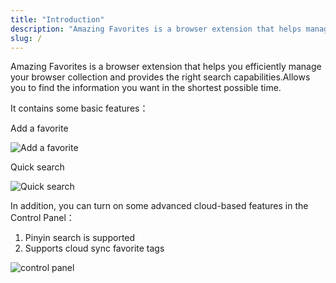 ```yaml
---
title: "Introduction"
description: "Amazing Favorites is a browser extension that helps manage and search browser collections more efficiently"
slug: /
---
```


Amazing Favorites is a browser extension that helps you efficiently manage your browser collection and provides the right search capabilities.Allows you to find the information you want in the shortest possible time.

It contains some basic features：

Add a favorite

![Add a favorite](/images/20210605-001.png)

Quick search

![Quick search](/images/20210605-002.png)

In addition, you can turn on some advanced cloud-based features in the Control Panel：

1. Pinyin search is supported
2. Supports cloud sync favorite tags

![control panel](/images/20210605-003.png)
